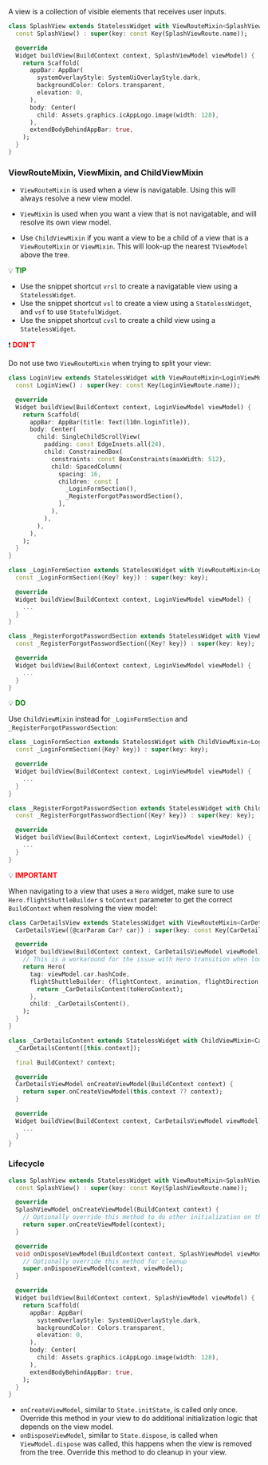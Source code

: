 A view is a collection of visible elements that receives user inputs.

```dart
class SplashView extends StatelessWidget with ViewRouteMixin<SplashViewModel> {
  const SplashView() : super(key: const Key(SplashViewRoute.name));

  @override
  Widget buildView(BuildContext context, SplashViewModel viewModel) {
    return Scaffold(
      appBar: AppBar(
        systemOverlayStyle: SystemUiOverlayStyle.dark,
        backgroundColor: Colors.transparent,
        elevation: 0,
      ),
      body: Center(
        child: Assets.graphics.icAppLogo.image(width: 128),
      ),
      extendBodyBehindAppBar: true,
    );
  }
}
```

### ViewRouteMixin, ViewMixin, and ChildViewMixin

- `ViewRouteMixin` is used when a view is navigatable. Using this will always resolve a new view model.

- `ViewMixin` is used when you want a view that is not navigatable, and will resolve its own view model.

- Use `ChildViewMixin` if you want a view to be a child of a view that is a `ViewRouteMixin` or `ViewMixin`. This will look-up the nearest `TViewModel` above the tree.

:bulb: **<span style="color: green">TIP</span>**

- Use the snippet shortcut `vrsl` to create a navigatable view using a `StatelessWidget`. 
- Use the snippet shortcut `vsl` to create a view using a `StatelessWidget`, and `vsf` to use `StatefulWidget`.
- Use the snippet shortcut `cvsl` to create a child view using a `StatelessWidget`.

:exclamation: **<span style="color: red">DON'T</span>**

Do not use two `ViewRouteMixin` when trying to split your view:

```dart
class LoginView extends StatelessWidget with ViewRouteMixin<LoginViewModel> {
  const LoginView() : super(key: const Key(LoginViewRoute.name));

  @override
  Widget buildView(BuildContext context, LoginViewModel viewModel) {
    return Scaffold(
      appBar: AppBar(title: Text(l10n.loginTitle)),
      body: Center(
        child: SingleChildScrollView(
          padding: const EdgeInsets.all(24),
          child: ConstrainedBox(
            constraints: const BoxConstraints(maxWidth: 512),
            child: SpacedColumn(
              spacing: 16,
              children: const [
                _LoginFormSection(),
                _RegisterForgotPasswordSection(),
              ],
            ),
          ),
        ),
      ),
    );
  }
}

class _LoginFormSection extends StatelessWidget with ViewRouteMixin<LoginViewModel> { // DON'T!
  const _LoginFormSection({Key? key}) : super(key: key);

  @override
  Widget buildView(BuildContext context, LoginViewModel viewModel) {
    ...
  }
}

class _RegisterForgotPasswordSection extends StatelessWidget with ViewRouteMixin<LoginViewModel> { // DON'T!
  const _RegisterForgotPasswordSection({Key? key}) : super(key: key);

  @override
  Widget buildView(BuildContext context, LoginViewModel viewModel) {
    ...
  }
}
```

:bulb: **<span style="color: green">DO</span>**

Use `ChildViewMixin` instead for `_LoginFormSection` and `_RegisterForgotPasswordSection`:

```dart
class _LoginFormSection extends StatelessWidget with ChildViewMixin<LoginViewModel> { // DO
  const _LoginFormSection({Key? key}) : super(key: key);

  @override
  Widget buildView(BuildContext context, LoginViewModel viewModel) {
    ...
  }
}

class _RegisterForgotPasswordSection extends StatelessWidget with ChildViewMixin<LoginViewModel> { // DO
  const _RegisterForgotPasswordSection({Key? key}) : super(key: key);

  @override
  Widget buildView(BuildContext context, LoginViewModel viewModel) {
    ...
  }
}
```

:bulb: **<span style="color: red">IMPORTANT</span>**

When navigating to a view that uses a `Hero` widget, make sure to use `Hero.flightShuttleBuilder`
s `toContext` parameter to get the correct `BuildContext` when resolving the view model:

```dart
class CarDetailsView extends StatelessWidget with ViewRouteMixin<CarDetailsViewModel> {
  CarDetailsView({@carParam Car? car}) : super(key: const Key(CarDetailsViewRoute.name));

  @override
  Widget buildView(BuildContext context, CarDetailsViewModel viewModel) {
    // This is a workaround for the issue with Hero transition when looking up for the ViewModel in the widget tree
    return Hero(
      tag: viewModel.car.hashCode,
      flightShuttleBuilder: (flightContext, animation, flightDirection, fromHeroContext, toHeroContext) {
        return _CarDetailsContent(toHeroContext);
      },
      child: _CarDetailsContent(),
    );
  }
}

class _CarDetailsContent extends StatelessWidget with ChildViewMixin<CarDetailsViewModel> {
  _CarDetailsContent([this.context]);

  final BuildContext? context;

  @override
  CarDetailsViewModel onCreateViewModel(BuildContext context) {
    return super.onCreateViewModel(this.context ?? context);
  }

  @override
  Widget buildView(BuildContext context, CarDetailsViewModel viewModel) {
    ...
  }
}
```

### Lifecycle

```dart
class SplashView extends StatelessWidget with ViewRouteMixin<SplashViewModel> {
  const SplashView() : super(key: const Key(SplashViewRoute.name));

  @override
  SplashViewModel onCreateViewModel(BuildContext context) {
    // Optionally override this method to do other initialization on the view/view model
    return super.onCreateViewModel(context);
  }

  @override
  void onDisposeViewModel(BuildContext context, SplashViewModel viewModel) {
    // Optionally override this method for cleanup
    super.onDisposeViewModel(context, viewModel);
  }

  @override
  Widget buildView(BuildContext context, SplashViewModel viewModel) {
    return Scaffold(
      appBar: AppBar(
        systemOverlayStyle: SystemUiOverlayStyle.dark,
        backgroundColor: Colors.transparent,
        elevation: 0,
      ),
      body: Center(
        child: Assets.graphics.icAppLogo.image(width: 128),
      ),
      extendBodyBehindAppBar: true,
    );
  }
}
```

- `onCreateViewModel`, similar to `State.initState`, is called only once. Override this method in your view to do additional initialization logic that depends on the view model.
- `onDisposeViewModel`, similar to `State.dispose`, is called when `ViewModel.dispose` was called, this happens when the view is removed from the tree. Override this method to do cleanup in your view.

